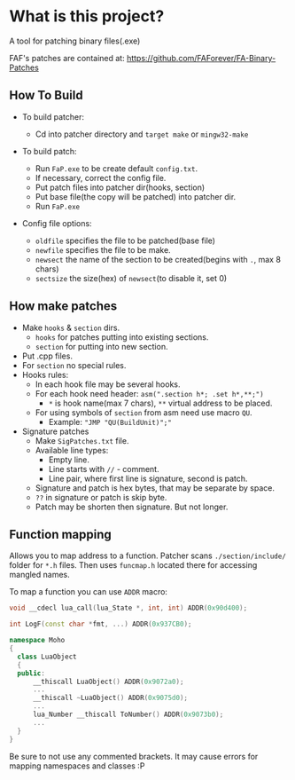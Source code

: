 # What is this project?

A tool for patching binary files(.exe)

FAF's patches are contained at: <https://github.com/FAForever/FA-Binary-Patches>

## How To Build

- To build patcher:
  - Cd into patcher directory and `target make` or `mingw32-make`

- To build patch:
  - Run `FaP.exe` to be create default `config.txt`.
  - If necessary, correct the config file.
  - Put patch files into patcher dir(hooks, section)
  - Put base file(the copy will be patched) into patcher dir.
  - Run `FaP.exe`

- Config file options:
  - `oldfile` specifies the file to be patched(base file)
  - `newfile` specifies the file to be make.
  - `newsect` the name of the section to be created(begins with `.`, max 8 chars)
  - `sectsize` the size(hex) of `newsect`(to disable it, set 0)

## How make patches

- Make `hooks` & `section` dirs.
  - `hooks` for patches putting into existing sections.
  - `section` for putting into new section.
- Put .cpp files.
- For `section` no special rules.
- Hooks rules:
  - In each hook file may be several hooks.
  - For each hook need header: `asm(".section h*; .set h*,**;")`
    - `*` is hook name(max 7 chars), `**` virtual address to be placed.
  - For using symbols of `section` from asm need use macro `QU`.
    - Example: `"JMP "QU(BuildUnit)";"`
- Signature patches
  - Make `SigPatches.txt` file.
  - Available line types:
    - Empty line.
    - Line starts with `//` - comment.
    - Line pair, where first line is signature, second is patch.
  - Signature and patch is hex bytes, that may be separate by space.
  - `??` in signature or patch is skip byte.
  - Patch may be shorten then signature. But not longer.

## Function mapping

Allows you to map address to a function.
Patcher scans `./section/include/` folder for `*.h` files.
Then uses `funcmap.h` located there for accessing mangled names.

To map a function you can use `ADDR` macro:

```cpp
void __cdecl lua_call(lua_State *, int, int) ADDR(0x90d400);

int LogF(const char *fmt, ...) ADDR(0x937CB0);

namespace Moho
{
  class LuaObject
  { 
  public:
      __thiscall LuaObject() ADDR(0x9072a0);
      ...
      __thiscall ~LuaObject() ADDR(0x9075d0);
      ...
      lua_Number __thiscall ToNumber() ADDR(0x9073b0);
      ...
  }
}
```

Be sure to not use any commented brackets. It may cause errors for mapping namespaces and classes :P